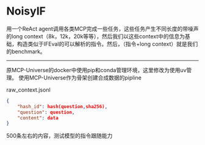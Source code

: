 # NoisyIF

用一个ReAct agent调用各类MCP完成一些任务，这些任务产生不同长度的带噪声的long context（8k，12k，20k等等），然后我们以这些context中的信息为基础，构造类似于IFEval的可以解析的指令。然后，（指令+long context）就是我们的benchmark。

---

原MCP-Universe的docker中使用pip和conda管理环境，这里修改为使用uv管理。
使用MCP-Universe作为骨架创建合成数据的pipline

raw_context.jsonl
```json
{
    "hash_id": hash(question,sha256),
    "question": question,
    "content": data
}
```

500条左右的内容，测试模型的指令跟随能力





